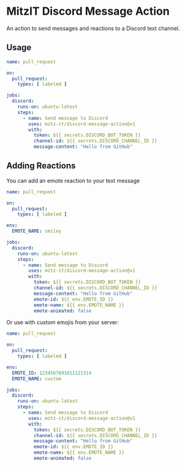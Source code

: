 # MitzIT Discord Message Action

An action to send messages and reactions to a Discord text channel.

## Usage

```yaml
name: pull_request

on:
  pull_request:
    types: [ labeled ]

jobs:
  discord:
    runs-on: ubuntu-latest
    steps:
      - name: Send message to Discord
        uses: mitz-it/discord-message-action@v1
        with:
          token: ${{ secrets.DISCORD_BOT_TOKEN }}
          channel-id: ${{ secrets.DISCORD_CHANNEL_ID }}
          message-content: "Hello from GitHub"
```

## Adding Reactions

You can add an emote reaction to your text message

```yaml
name: pull_request

on:
  pull_request:
    types: [ labeled ]

env:
  EMOTE_NAME: smiley

jobs:
  discord:
    runs-on: ubuntu-latest
    steps:
      - name: Send message to Discord
        uses: mitz-it/discord-message-action@v1
        with:
          token: ${{ secrets.DISCORD_BOT_TOKEN }}
          channel-id: ${{ secrets.DISCORD_CHANNEL_ID }}
          message-content: "Hello from GitHub"
          emote-id: ${{ env.EMOTE_ID }}
          emote-name: ${{ env.EMOTE_NAME }}
          emote-animated: false
```
Or use with custom emojis from your server:

```yaml
name: pull_request

on:
  pull_request:
    types: [ labeled ]

env:
  EMOTE_ID: 1234567891011121314
  EMOTE_NAME: custom

jobs:
  discord:
    runs-on: ubuntu-latest
    steps:
      - name: Send message to Discord
        uses: mitz-it/discord-message-action@v1
        with:
          token: ${{ secrets.DISCORD_BOT_TOKEN }}
          channel-id: ${{ secrets.DISCORD_CHANNEL_ID }}
          message-content: "Hello from GitHub"
          emote-id: ${{ env.EMOTE_ID }}
          emote-name: ${{ env.EMOTE_NAME }}
          emote-animated: false
```